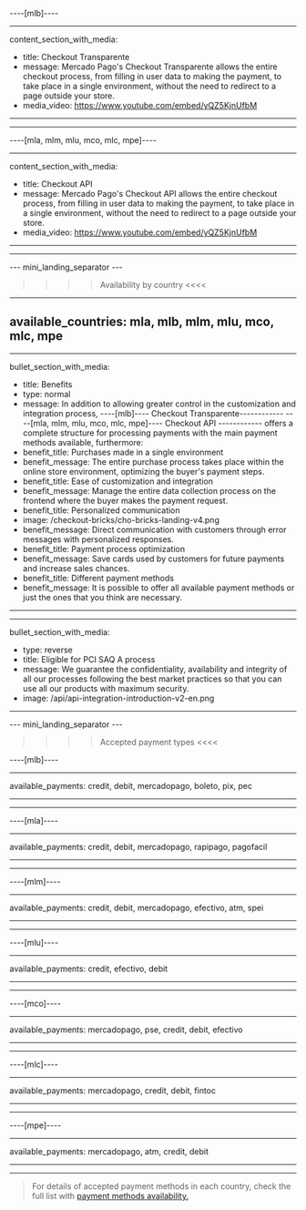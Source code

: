----[mlb]---- 

---
content_section_with_media:
 - title: Checkout Transparente
 - message: Mercado Pago's Checkout Transparente allows the entire checkout process, from filling in user data to making the payment, to take place in a single environment, without the need to redirect to a page outside your store.
 - media_video: https://www.youtube.com/embed/yQZ5KjnUfbM

---

------------

----[mla, mlm, mlu, mco, mlc, mpe]----

---
content_section_with_media:
 - title: Checkout API 
 - message: Mercado Pago's Checkout API allows the entire checkout process, from filling in user data to making the payment, to take place in a single environment, without the need to redirect to a page outside your store.
 - media_video: https://www.youtube.com/embed/yQZ5KjnUfbM

---

------------

--- mini_landing_separator ---

>>>> Availability by country <<<<
---
available_countries: mla, mlb, mlm, mlu, mco, mlc, mpe
---
---
bullet_section_with_media:
 - title: Benefits
 - type: normal
 - message: In addition to allowing greater control in the customization and integration process, ----[mlb]---- Checkout Transparente------------ ----[mla, mlm, mlu, mco, mlc, mpe]---- Checkout API ------------ offers a complete structure for processing payments with the main payment methods available, furthermore:
 - benefit_title: Purchases made in a single environment
 - benefit_message: The entire purchase process takes place within the online store environment, optimizing the buyer's payment steps.
 - benefit_title: Ease of customization and integration
 - benefit_message: Manage the entire data collection process on the frontend where the buyer makes the payment request.
 - benefit_title: Personalized communication
 - image: /checkout-bricks/cho-bricks-landing-v4.png
 - benefit_message: Direct communication with customers through error messages with personalized responses.
 - benefit_title: Payment process optimization
 - benefit_message: Save cards used by customers for future payments and increase sales chances.
 - benefit_title: Different payment methods
 - benefit_message: It is possible to offer all available payment methods or just the ones that you think are necessary.
---
---
bullet_section_with_media:
 - type: reverse
 - title: Eligible for PCI SAQ A process
 - message: We guarantee the confidentiality, availability and integrity of all our processes following the best market practices so that you can use all our products with maximum security.
 - image: /api/api-integration-introduction-v2-en.png
---


--- mini_landing_separator ---
>>>> Accepted payment types <<<<

----[mlb]----

---
available_payments: credit, debit, mercadopago, boleto, pix, pec

---

------------

----[mla]---- 

---
available_payments: credit, debit, mercadopago, rapipago, pagofacil

----
------------

----[mlm]---- 

---
available_payments: credit, debit, mercadopago, efectivo, atm, spei

----
------------

----[mlu]---- 

---
available_payments: credit, efectivo, debit

----
------------

----[mco]---- 

---
available_payments: mercadopago, pse, credit, debit, efectivo

----
------------

----[mlc]---- 

---
available_payments: mercadopago, credit, debit, fintoc

----
------------

----[mpe]---- 

---
available_payments: mercadopago, atm, credit, debit

----
------------
> For details of accepted payment methods in each country, check the full list with [payment methods availability.](/developers/en/docs/sales-processing/payment-methods)